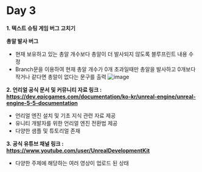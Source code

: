# Day 3
**1. 텍스트 슈팅 게임 버그 고치기**    
   
**총알 발사 버그**

- 현재 보유하고 있는 총알 개수보다 총알이 더 발사되지 않도록 블루프린트 내용 수정
- Branch문을 이용하여 현재 총알 개수가 0개 초과일때만 총알을 발사하고 0개보다 작거나 같다면 총알이 없다는 문구를 출력
![image](https://github.com/user-attachments/assets/640cb5ad-2326-47b0-a7b1-d07c1c649aaa)


**2. 언리얼 공식 문서 및 커뮤니티 자료 링크 : https://dev.epicgames.com/documentation/ko-kr/unreal-engine/unreal-engine-5-5-documentation**   

- 언리얼 엔진 설치 및 기초 지식 관련 자료 제공
- 유니티 개발자를 위한 언리얼 엔진 전환법 제공
- 다양한 샘플 및 튜토리얼 존재

**3. 공식 유튜브 채널 링크 : https://www.youtube.com/user/UnrealDevelopmentKit**

- 다양한 주제에 해당하는 여러 영상이 업로드 된 상태
